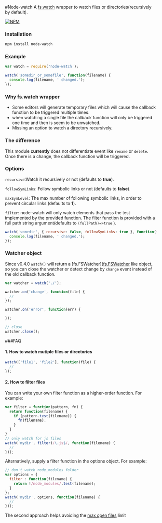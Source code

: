 #Node-watch
A [fs.watch](http://nodejs.org/api/fs.html#fs_fs_watch_filename_options_listener) wrapper to watch files or directories(recursively by default).

[![NPM](https://nodei.co/npm/node-watch.png?downloads=true&downloadRank=true&stars=true)](https://nodei.co/npm/node-watch.png/)


### Installation

```bash
npm install node-watch
```

### Example

```js
var watch = require('node-watch');

watch('somedir_or_somefile', function(filename) {
  console.log(filename, ' changed.');
});
```

### Why fs.watch wrapper

* Some editors will generate temporary files which will cause the callback function to be triggered multiple times.
* when watching a single file the callback function will only be triggered one time and then is seem to be unwatched.
* Missing an option to watch a directory recursively.


### The difference
This module **currently** does not differentiate event like `rename` or `delete`. Once there is a change, the callback function will be triggered.


### Options

`recursive`:Watch it recursively or not (defaults to **true**).

`followSymLinks`: Follow symbolic links or not (defaults to **false**).

`maxSymLevel`: The max number of following symbolic links, in order to prevent circular links (defaults to **1**).

`filter`: node-watch will only watch elements that pass the test implemented by the provided function. The filter function is provided with a full path string argument(defaults to ```(fullPath)=>true``` ).


```js
watch('somedir', { recursive: false, followSymLinks: true }, function(filename) {
  console.log(filename, ' changed.');
});
```

### Watcher object

Since v0.4.0 `watch()` will return a [fs.FSWatcher]([fs.FSWatcher](https://nodejs.org/api/fs.html#fs_class_fs_fswatcher) like object,
so you can close the watcher or detect change by `change` event instead of the old callback function.

```js
var watcher = watch('./');

watcher.on('change', function(file) {
  //
});

watcher.on('error', function(err) {

});

// close
watcher.close();

```


###FAQ

#### 1. How to watch mutiple files or directories

```js
watch(['file1', 'file2'], function(file) {
  //
});
```

#### 2. How to filter files

You can write your own filter function as a higher-order function. For example:

```js
var filter = function(pattern, fn) {
  return function(filename) {
    if (pattern.test(filename)) {
      fn(filename);
    }
  }
}
// only watch for js files
watch('mydir', filter(/\.js$/, function(filename) {
  //
}));
```

Alternatively, supply a filter function in the options object. For example:
```js
// don't watch node_modules folder
var options = {
  filter : function(filename) {
    return !/node_modules/.test(filename);
  }
};
watch('mydir', options, function(filename) {
  //
}));
```
The second approach helps avoiding the [max open files](http://stackoverflow.com/questions/3734932/max-open-files-for-working-process) limit
